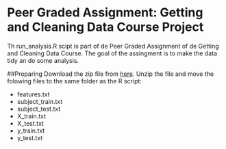 # Peer Graded Assignment: Getting and Cleaning Data Course Project
Th run_analysis.R scipt is part of de Peer Graded Assignment of de Getting and Cleaning Data Course. The goal of the assingment is to make the data tidy an do some analysis.

##Preparing
Download the zip file from <a href="https://d396qusza40orc.cloudfront.net/getdata%2Fprojectfiles%2FUCI%20HAR%20Dataset.zip">here</a>. Unzip the file and move the folowing files to the same folder as the R script:
<ul>
  <li>features.txt</li>
  <li>subject_train.txt</li>  
  <li>subject_test.txt</li>
  <li>X_train.txt</li>
  <li>X_test.txt</li>
  <li>y_train.txt</li>
 	<li>y_test.txt</li>
</ul>
